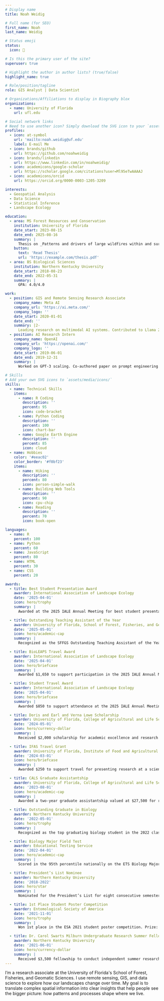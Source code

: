 ```yaml
---
# Display name
title: Noah Weidig

# Full name (for SEO)
first_name: Noah
last_name: Weidig

# Status emoji
status:
  icon: 🚀

# Is this the primary user of the site?
superuser: true

# Highlight the author in author lists? (true/false)
highlight_name: true

# Role/position/tagline
role: GIS Analyst | Data Scientist

# Organizations/Affiliations to display in Biography blox
organizations:
  - name: University of Florida
    url: ufl.edu

# Social network links
# Need to use another icon? Simply download the SVG icon to your `assets/media/icons/` folder.
profiles:
  - icon: at-symbol
    url: 'mailto:noah.weidig@uf.edu'
    label: E-mail Me
  - icon: brands/github
    url: https://github.com/noahweidig
  - icon: brands/linkedin
    url: https://www.linkedin.com/in/noahweidig/
  - icon: academicons/google-scholar
    url: https://scholar.google.com/citations?user=Ml95eTwAAAAJ
  - icon: academicons/orcid
    url: https://orcid.org/0000-0003-1205-3209

interests:
  - Geospatial Analysis
  - Data Science
  - Statistical Inference
  - Landscape Ecology

education:
  - area: MS Forest Resources and Conservation
    institution: University of Florida
    date_start: 2023-08-15
    date_end: 2025-08-16
    summary: |
      Thesis on _Patterns and drivers of large wildfires within and surrounding the wildland-urban interface of the eastern United States_. Supervised by Dr. Victoria Donovan
    button:
      text: 'Read Thesis'
      url: 'https://example.com/thesis.pdf'
  - area: BS Biological Sciences
    institution: Northern Kentucky University
    date_start: 2018-08-23
    date_end: 2022-05-31
    summary: |
      GPA: 4.0/4.0

work:
  - position: GIS and Remote Sensing Research Associate
    company_name: Meta AI
    company_url: 'https://ai.meta.com/'
    company_logo: ''
    date_start: 2020-01-01
    date_end: ''
    summary: |2-
      Leading research on multimodal AI systems. Contributed to Llama 2 and other open-source models. 50+ citations in 3 years.
  - position: AI Research Intern
    company_name: OpenAI
    company_url: 'https://openai.com/'
    company_logo: ''
    date_start: 2019-06-01
    date_end: 2019-12-31
    summary: |
      Worked on GPT-3 scaling. Co-authored paper on prompt engineering.

# Skills
# Add your own SVG icons to `assets/media/icons/`
skills:
  - name: Technical Skills
    items:
      - name: R Coding
        description: ''
        percent: 95
        icon: code-bracket
      - name: Python Coding
        description: ''
        percent: 100
        icon: chart-bar
      - name: Google Earth Engine
        description: ''
        percent: 85
        icon: cloud
  - name: Hobbies
    color: '#eeac02'
    color_border: '#f0bf23'
    items:
      - name: Hiking
        description: ''
        percent: 80
        icon: person-simple-walk
      - name: Building Web Tools
        description: ''
        percent: 90
        icon: cpu-chip
      - name: Reading
        description: ''
        percent: 70
        icon: book-open

languages:
  - name: R
    percent: 100
  - name: Python
    percent: 60
  - name: JavaScript
    percent: 80
  - name: HTML
    percent: 30
  - name: CSS
    percent: 20

awards:
  - title: Best Student Presentation Award
    awarder: International Association of Landscape Ecology
    date: '2025-04-01'
    icon: hero/trophy
    summary: |
      Awarded at the 2025 IALE Annual Meeting for best student presentation. Prize: $300.

  - title: Outstanding Teaching Assistant of the Year
    awarder: University of Florida, School of Forest, Fisheries, and Geomatics Sciences
    date: '2025-05-01'
    icon: hero/academic-cap
    summary: |
      Recognized as the SFFGS Outstanding Teaching Assistant of the Year.

  - title: BioLEAPS Travel Award
    awarder: International Association of Landscape Ecology
    date: '2025-04-01'
    icon: hero/briefcase
    summary: |
      Awarded $1,650 to support participation in the 2025 IALE Annual Meeting.

  - title: Student Travel Award
    awarder: International Association of Landscape Ecology
    date: '2025-04-01'
    icon: hero/briefcase
    summary: |
      Awarded $850 to support attendance at the 2025 IALE Annual Meeting.

  - title: Doris and Earl and Verna Lowe Scholarship
    awarder: University of Florida, College of Agricultural and Life Sciences
    date: '2024-05-01'
    icon: hero/currency-dollar
    summary: |
      Received $2,000 scholarship for academic excellence and research achievement.

  - title: IFAS Travel Grant
    awarder: University of Florida, Institute of Food and Agricultural Sciences
    date: '2024-03-01'
    icon: hero/briefcase
    summary: |
      Awarded $250 to support travel for presenting research at a scientific conference.

  - title: CALS Graduate Assistantship
    awarder: University of Florida, College of Agricultural and Life Sciences
    date: '2023-08-01'
    icon: hero/academic-cap
    summary: |
      Awarded a two-year graduate assistantship valued at $27,500 for research and teaching.

  - title: Outstanding Graduate in Biology
    awarder: Northern Kentucky University
    date: '2022-05-01'
    icon: hero/trophy
    summary: |
      Recognized as the top graduating biology student in the 2022 class. Prize: $250.

  - title: Biology Major Field Test
    awarder: Educational Testing Service
    date: '2022-04-01'
    icon: hero/academic-cap
    summary: |
      Scored in the 95th percentile nationally on the ETS Biology Major Field Test.

  - title: President’s List Nominee
    awarder: Northern Kentucky University
    date: '2018-2022'
    icon: hero/star
    summary: |
      Nominated for the President’s List for eight consecutive semesters for maintaining a 4.00 GPA.

  - title: 1st Place Student Poster Competition
    awarder: Entomological Society of America
    date: '2021-11-01'
    icon: hero/trophy
    summary: |
      Won 1st place in the ESA 2021 student poster competition. Prize: $75.

  - title: Dr. Carol Swarts Milburn Undergraduate Research Summer Fellowship
    awarder: Northern Kentucky University
    date: '2021-06-01'
    icon: hero/currency-dollar
    summary: |
      Received $3,500 fellowship to conduct independent summer research.
---
```


I’m a research associate at the University of Florida's School of Forest, Fisheries, and Geomatic Sciences. I use remote sensing, GIS, and data science to explore how our landscapes change over time. My goal is to translate complex spatial information into clear insights that help people see the bigger picture: how patterns and processes shape where we live.
